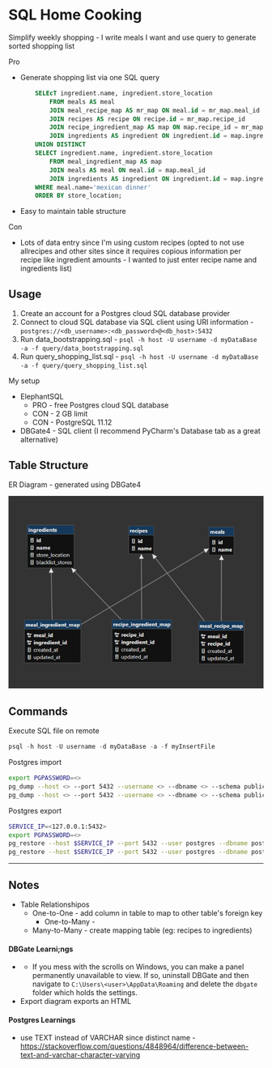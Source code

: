 # SQL Home Cooking
Simplify weekly shopping - I write meals I want and use query to generate sorted shopping list

Pro
- Generate shopping list via one SQL query
	```sql
		SELEcT ingredient.name, ingredient.store_location
			FROM meals AS meal
			JOIN meal_recipe_map AS mr_map ON meal.id = mr_map.meal_id
			JOIN recipes AS recipe ON recipe.id = mr_map.recipe_id
			JOIN recipe_ingredient_map AS map ON map.recipe_id = mr_map.recipe_id
			JOIN ingredients AS ingredient ON ingredient.id = map.ingredient_id
		UNION DISTINCT
		SELECT ingredient.name, ingredient.store_location
			FROM meal_ingredient_map AS map 
			JOIN meals AS meal ON meal.id = map.meal_id
			JOIN ingredients AS ingredient ON ingredient.id = map.ingredient_id
		WHERE meal.name='mexican dinner'
		ORDER BY store_location;
	```
- Easy to maintain table structure
  
Con
- Lots of data entry since I'm using custom recipes (opted to not use allrecipes and other sites since it requires copious information per recipe like ingredient amounts - I wanted to just enter recipe name and ingredients list)

## Usage
1. Create an account for a Postgres cloud SQL database provider
2. Connect to cloud SQL database via SQL client using URI information - `postgres://<db_username>:<db_password>@<db_host>:5432`
3. Run data_bootstrapping.sql - `psql -h host -U username -d myDataBase -a -f query/data_bootstrapping.sql`
4. Run query_shopping_list.sql - `psql -h host -U username -d myDataBase -a -f query/query_shopping_list.sql`

My setup
- ElephantSQL
  - PRO - free Postgres cloud SQL database
  - CON - 2 GB limit
  - CON - PostgreSQL 11.12
- DBGate4 - SQL client (I recommend PyCharm's Database tab as a great alternative)

## Table Structure
ER Diagram - generated using DBGate4

![er_diagram.png](/er_diagram.png)

## Commands
Execute SQL file on remote
```sql
psql -h host -U username -d myDataBase -a -f myInsertFile
```

Postgres import
```bash
export PGPASSWORD=<>
pg_dump --host <> --port 5432 --username <> --dbname <> --schema public --format custom --schema-only --file schema.dump --no-privileges --no-security-labels --no-tablespaces --verbose
pg_dump --host <> --port 5432 --username <> --dbname <> --schema public --format custom --data-only --file data.dump --no-privileges --no-security-labels --no-tablespaces --verbose
```

Postgres export
```bash
SERVICE_IP=<127.0.0.1:5432>
export PGPASSWORD=<>
pg_restore --host $SERVICE_IP --port 5432 --user postgres --dbname postgres --no-owner --no-privileges --no-security-labels --clean --if-exists --verbose schema.dump
pg_restore --host $SERVICE_IP --port 5432 --user postgres --dbname postgres --no-owner --no-privileges --no-security-labels --clean --if-exists --disable-triggers --verbose data.dump
```

---

## Notes
- Table Relationshipos
  - One-to-One - add column in table to map to other table's foreign key
	- One-to-Many -
  - Many-to-Many - create mapping table (eg: recipes to ingredients) 

#### DBGate Learni;ngs
- - If you mess with the scrolls on Windows, you can make a panel permanently unavailable to view. If so, uninstall DBGate and then navigate to `C:\Users\<user>\AppData\Roaming` and delete the `dbgate` folder which holds the settings.
- Export diagram exports an HTML

#### Postgres Learnings
- use TEXT instead of VARCHAR since distinct name - https://stackoverflow.com/questions/4848964/difference-between-text-and-varchar-character-varying

